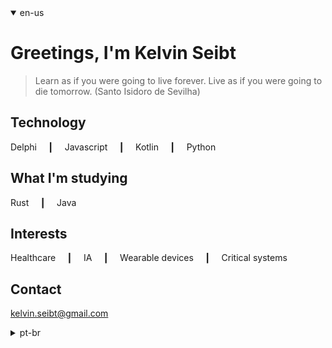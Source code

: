 <details open>
  <summary>en-us</summary>

# Greetings, I'm Kelvin Seibt

> Learn as if you were going to live forever. Live as if you were going to die tomorrow.
> (Santo Isidoro de Sevilha)

## Technology

Delphi  ┃  Javascript  ┃  Kotlin  ┃  Python   

## What I'm studying

Rust  ┃  Java   

## Interests

Healthcare  ┃  IA  ┃  Wearable devices  ┃  Critical systems

## Contact

[kelvin.seibt@gmail.com](kelvin.seibt@gmail.com)

</details>

<details>
  <summary>pt-br</summary>

# Olá me chamo Kelvin Seibt

> Aprenda como se você fosse viver para sempre. Viva como se você fosse morrer amanhã. 
> (Santo Isidoro de Sevilha)

## Tecnologias

Delphi  ┃  Javascript  ┃  Kotlin  ┃  Python     

## O que estou estudando

Rust  ┃  Java   

## Interesses

Healthcare  ┃  IA  ┃  Dispositivos vestíveis  ┃  Sistemas críticos

## Contato

[kelvin.seibt@gmail.com](kelvin.seibt@gmail.com)

</details>
